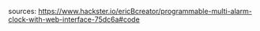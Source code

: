 sources: https://www.hackster.io/ericBcreator/programmable-multi-alarm-clock-with-web-interface-75dc6a#code